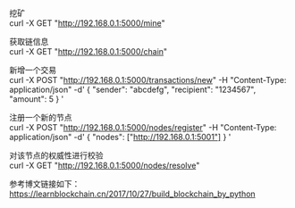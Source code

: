 挖矿  
curl -X GET "http://192.168.0.1:5000/mine"

获取链信息  
curl -X GET "http://192.168.0.1:5000/chain"

新增一个交易  
curl -X POST "http://192.168.0.1:5000/transactions/new" -H "Content-Type: application/json" -d'
{
  "sender": "abcdefg",
  "recipient": "1234567",
  "amount": 5
}
'

注册一个新的节点  
curl -X POST "http://192.168.0.1:5000/nodes/register" -H "Content-Type: application/json" -d'
{
  "nodes": ["http://192.168.0.1:5001"]
}
'

对该节点的权威性进行校验  
curl -X GET "http://192.168.0.1:5000/nodes/resolve"



参考博文链接如下：  
https://learnblockchain.cn/2017/10/27/build_blockchain_by_python
